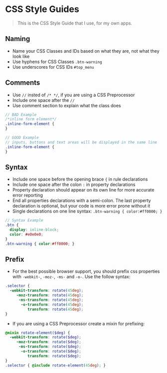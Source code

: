 # CSS Style Guides

> This is the CSS Style Guide that I use, for my own apps.

## Naming

* Name your CSS Classes and IDs based on what they are, not what they look like
* Use hyphens for CSS Classes `.btn-warning`
* Use underscores for CSS IDs `#top_menu`

## Comments

* Use `//` insted of `/* */`, if you are using a CSS Preprocessor
* Include one space after the `//`
* Use comment section to explain what the class does

```scss
// BAD Example
/*inline form element*/
.inline-form-element {
}

// GOOD Example
// inputs, buttons and text areas will be displayed in the same line
.inline-form-element {
}
```

## Syntax
* Include one space before the opening brace `{` in rule declarations
* Include one space after the colon `:` in property declarations
* Property declaration should appear on its own line for more accurate error reporting
* End all properties declarations with a semi-colon. The last property declaration is optional, but your code is more error prone without it
* Single declarations on one line syntax: `.btn-warning { color:#ff0000; }`

```scss
// Syntax Example
.btn {
  display: inline-block;
  color: #e0e0e0;
}
.btn-warning { color:#ff0000; }
```

## Prefix

* For the best possible browser support, you should prefix css properties with `-webkit-`, `-moz-`, `-ms-` and `-o-`. Use the follow syntax:

```scss
.selector {
  -webkit-transform: rotate(45deg);
     -moz-transform: rotate(45deg);
      -ms-transform: rotate(45deg);
       -o-transform: rotate(45deg);
          transform: rotate(45deg);
}
```
* If you are using a CSS Preprocessor create a mixin for prefixing:

```scss
@mixin rotate-element($deg) {
  -webkit-transform: rotate($deg);
     -moz-transform: rotate($deg);
      -ms-transform: rotate($deg);
       -o-transform: rotate($deg);
          transform: rotate($deg);
}
.selector { @include rotate-element(45deg); }
```


